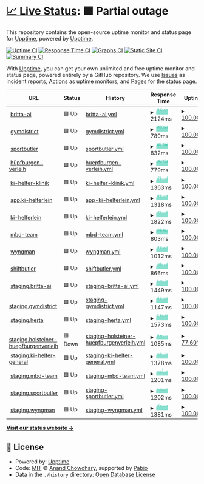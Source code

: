 # [📈 Live Status](https://demo.upptime.js.org): <!--live status--> **🟧 Partial outage**

This repository contains the open-source uptime monitor and status page for [Upptime](https://upptime.js.org), powered by [Upptime](https://github.com/upptime/upptime).

[![Uptime CI](https://github.com/Sahalandro/upptimecheck/workflows/Uptime%20CI/badge.svg)](https://github.com/Sahalandro/upptimecheck/actions?query=workflow%3A%22Uptime+CI%22)
[![Response Time CI](https://github.com/Sahalandro/upptimecheck/workflows/Response%20Time%20CI/badge.svg)](https://github.com/Sahalandro/upptimecheck/actions?query=workflow%3A%22Response+Time+CI%22)
[![Graphs CI](https://github.com/Sahalandro/upptimecheck/workflows/Graphs%20CI/badge.svg)](https://github.com/Sahalandro/upptimecheck/actions?query=workflow%3A%22Graphs+CI%22)
[![Static Site CI](https://github.com/Sahalandro/upptimecheck/workflows/Static%20Site%20CI/badge.svg)](https://github.com/Sahalandro/upptimecheck/actions?query=workflow%3A%22Static+Site+CI%22)
[![Summary CI](https://github.com/Sahalandro/upptimecheck/workflows/Summary%20CI/badge.svg)](https://github.com/Sahalandro/upptimecheck/actions?query=workflow%3A%22Summary+CI%22)

With [Upptime](https://upptime.js.org), you can get your own unlimited and free uptime monitor and status page, powered entirely by a GitHub repository. We use [Issues](https://github.com/upptime/upptime/issues) as incident reports, [Actions](https://github.com/Sahalandro/upptimecheck/actions) as uptime monitors, and [Pages](https://demo.upptime.js.org) for the status page.

<!--start: status pages-->
<!-- This summary is generated by Upptime (https://github.com/upptime/upptime) -->
<!-- Do not edit this manually, your changes will be overwritten -->
<!-- prettier-ignore -->
| URL | Status | History | Response Time | Uptime |
| --- | ------ | ------- | ------------- | ------ |
| <img alt="" src="https://icons.duckduckgo.com/ip3/null.ico" height="13"> [britta-ai](www.britta-ai.de) | 🟩 Up | [britta-ai.yml](https://github.com/Sahalandro/upptimecheck/commits/HEAD/history/britta-ai.yml) | <details><summary><img alt="Response time graph" src="./graphs/britta-ai/response-time-week.png" height="20"> 2124ms</summary><br><a href="https://Sahalandro.github.io/upptimecheck/history/britta-ai"><img alt="Response time 2124" src="https://img.shields.io/endpoint?url=https%3A%2F%2Fraw.githubusercontent.com%2FSahalandro%2Fupptimecheck%2FHEAD%2Fapi%2Fbritta-ai%2Fresponse-time.json"></a><br><a href="https://Sahalandro.github.io/upptimecheck/history/britta-ai"><img alt="24-hour response time 2080" src="https://img.shields.io/endpoint?url=https%3A%2F%2Fraw.githubusercontent.com%2FSahalandro%2Fupptimecheck%2FHEAD%2Fapi%2Fbritta-ai%2Fresponse-time-day.json"></a><br><a href="https://Sahalandro.github.io/upptimecheck/history/britta-ai"><img alt="7-day response time 2124" src="https://img.shields.io/endpoint?url=https%3A%2F%2Fraw.githubusercontent.com%2FSahalandro%2Fupptimecheck%2FHEAD%2Fapi%2Fbritta-ai%2Fresponse-time-week.json"></a><br><a href="https://Sahalandro.github.io/upptimecheck/history/britta-ai"><img alt="30-day response time 2124" src="https://img.shields.io/endpoint?url=https%3A%2F%2Fraw.githubusercontent.com%2FSahalandro%2Fupptimecheck%2FHEAD%2Fapi%2Fbritta-ai%2Fresponse-time-month.json"></a><br><a href="https://Sahalandro.github.io/upptimecheck/history/britta-ai"><img alt="1-year response time 2124" src="https://img.shields.io/endpoint?url=https%3A%2F%2Fraw.githubusercontent.com%2FSahalandro%2Fupptimecheck%2FHEAD%2Fapi%2Fbritta-ai%2Fresponse-time-year.json"></a></details> | <details><summary><a href="https://Sahalandro.github.io/upptimecheck/history/britta-ai">100.00%</a></summary><a href="https://Sahalandro.github.io/upptimecheck/history/britta-ai"><img alt="All-time uptime 100.00%" src="https://img.shields.io/endpoint?url=https%3A%2F%2Fraw.githubusercontent.com%2FSahalandro%2Fupptimecheck%2FHEAD%2Fapi%2Fbritta-ai%2Fuptime.json"></a><br><a href="https://Sahalandro.github.io/upptimecheck/history/britta-ai"><img alt="24-hour uptime 100.00%" src="https://img.shields.io/endpoint?url=https%3A%2F%2Fraw.githubusercontent.com%2FSahalandro%2Fupptimecheck%2FHEAD%2Fapi%2Fbritta-ai%2Fuptime-day.json"></a><br><a href="https://Sahalandro.github.io/upptimecheck/history/britta-ai"><img alt="7-day uptime 100.00%" src="https://img.shields.io/endpoint?url=https%3A%2F%2Fraw.githubusercontent.com%2FSahalandro%2Fupptimecheck%2FHEAD%2Fapi%2Fbritta-ai%2Fuptime-week.json"></a><br><a href="https://Sahalandro.github.io/upptimecheck/history/britta-ai"><img alt="30-day uptime 100.00%" src="https://img.shields.io/endpoint?url=https%3A%2F%2Fraw.githubusercontent.com%2FSahalandro%2Fupptimecheck%2FHEAD%2Fapi%2Fbritta-ai%2Fuptime-month.json"></a><br><a href="https://Sahalandro.github.io/upptimecheck/history/britta-ai"><img alt="1-year uptime 100.00%" src="https://img.shields.io/endpoint?url=https%3A%2F%2Fraw.githubusercontent.com%2FSahalandro%2Fupptimecheck%2FHEAD%2Fapi%2Fbritta-ai%2Fuptime-year.json"></a></details>
| <img alt="" src="https://icons.duckduckgo.com/ip3/gymdistrict.de.ico" height="13"> [gymdistrict](https://gymdistrict.de/) | 🟩 Up | [gymdistrict.yml](https://github.com/Sahalandro/upptimecheck/commits/HEAD/history/gymdistrict.yml) | <details><summary><img alt="Response time graph" src="./graphs/gymdistrict/response-time-week.png" height="20"> 780ms</summary><br><a href="https://Sahalandro.github.io/upptimecheck/history/gymdistrict"><img alt="Response time 780" src="https://img.shields.io/endpoint?url=https%3A%2F%2Fraw.githubusercontent.com%2FSahalandro%2Fupptimecheck%2FHEAD%2Fapi%2Fgymdistrict%2Fresponse-time.json"></a><br><a href="https://Sahalandro.github.io/upptimecheck/history/gymdistrict"><img alt="24-hour response time 756" src="https://img.shields.io/endpoint?url=https%3A%2F%2Fraw.githubusercontent.com%2FSahalandro%2Fupptimecheck%2FHEAD%2Fapi%2Fgymdistrict%2Fresponse-time-day.json"></a><br><a href="https://Sahalandro.github.io/upptimecheck/history/gymdistrict"><img alt="7-day response time 780" src="https://img.shields.io/endpoint?url=https%3A%2F%2Fraw.githubusercontent.com%2FSahalandro%2Fupptimecheck%2FHEAD%2Fapi%2Fgymdistrict%2Fresponse-time-week.json"></a><br><a href="https://Sahalandro.github.io/upptimecheck/history/gymdistrict"><img alt="30-day response time 780" src="https://img.shields.io/endpoint?url=https%3A%2F%2Fraw.githubusercontent.com%2FSahalandro%2Fupptimecheck%2FHEAD%2Fapi%2Fgymdistrict%2Fresponse-time-month.json"></a><br><a href="https://Sahalandro.github.io/upptimecheck/history/gymdistrict"><img alt="1-year response time 780" src="https://img.shields.io/endpoint?url=https%3A%2F%2Fraw.githubusercontent.com%2FSahalandro%2Fupptimecheck%2FHEAD%2Fapi%2Fgymdistrict%2Fresponse-time-year.json"></a></details> | <details><summary><a href="https://Sahalandro.github.io/upptimecheck/history/gymdistrict">100.00%</a></summary><a href="https://Sahalandro.github.io/upptimecheck/history/gymdistrict"><img alt="All-time uptime 100.00%" src="https://img.shields.io/endpoint?url=https%3A%2F%2Fraw.githubusercontent.com%2FSahalandro%2Fupptimecheck%2FHEAD%2Fapi%2Fgymdistrict%2Fuptime.json"></a><br><a href="https://Sahalandro.github.io/upptimecheck/history/gymdistrict"><img alt="24-hour uptime 100.00%" src="https://img.shields.io/endpoint?url=https%3A%2F%2Fraw.githubusercontent.com%2FSahalandro%2Fupptimecheck%2FHEAD%2Fapi%2Fgymdistrict%2Fuptime-day.json"></a><br><a href="https://Sahalandro.github.io/upptimecheck/history/gymdistrict"><img alt="7-day uptime 100.00%" src="https://img.shields.io/endpoint?url=https%3A%2F%2Fraw.githubusercontent.com%2FSahalandro%2Fupptimecheck%2FHEAD%2Fapi%2Fgymdistrict%2Fuptime-week.json"></a><br><a href="https://Sahalandro.github.io/upptimecheck/history/gymdistrict"><img alt="30-day uptime 100.00%" src="https://img.shields.io/endpoint?url=https%3A%2F%2Fraw.githubusercontent.com%2FSahalandro%2Fupptimecheck%2FHEAD%2Fapi%2Fgymdistrict%2Fuptime-month.json"></a><br><a href="https://Sahalandro.github.io/upptimecheck/history/gymdistrict"><img alt="1-year uptime 100.00%" src="https://img.shields.io/endpoint?url=https%3A%2F%2Fraw.githubusercontent.com%2FSahalandro%2Fupptimecheck%2FHEAD%2Fapi%2Fgymdistrict%2Fuptime-year.json"></a></details>
| <img alt="" src="https://icons.duckduckgo.com/ip3/sportbutler.team.ico" height="13"> [sportbutler](https://sportbutler.team/) | 🟩 Up | [sportbutler.yml](https://github.com/Sahalandro/upptimecheck/commits/HEAD/history/sportbutler.yml) | <details><summary><img alt="Response time graph" src="./graphs/sportbutler/response-time-week.png" height="20"> 832ms</summary><br><a href="https://Sahalandro.github.io/upptimecheck/history/sportbutler"><img alt="Response time 832" src="https://img.shields.io/endpoint?url=https%3A%2F%2Fraw.githubusercontent.com%2FSahalandro%2Fupptimecheck%2FHEAD%2Fapi%2Fsportbutler%2Fresponse-time.json"></a><br><a href="https://Sahalandro.github.io/upptimecheck/history/sportbutler"><img alt="24-hour response time 830" src="https://img.shields.io/endpoint?url=https%3A%2F%2Fraw.githubusercontent.com%2FSahalandro%2Fupptimecheck%2FHEAD%2Fapi%2Fsportbutler%2Fresponse-time-day.json"></a><br><a href="https://Sahalandro.github.io/upptimecheck/history/sportbutler"><img alt="7-day response time 832" src="https://img.shields.io/endpoint?url=https%3A%2F%2Fraw.githubusercontent.com%2FSahalandro%2Fupptimecheck%2FHEAD%2Fapi%2Fsportbutler%2Fresponse-time-week.json"></a><br><a href="https://Sahalandro.github.io/upptimecheck/history/sportbutler"><img alt="30-day response time 832" src="https://img.shields.io/endpoint?url=https%3A%2F%2Fraw.githubusercontent.com%2FSahalandro%2Fupptimecheck%2FHEAD%2Fapi%2Fsportbutler%2Fresponse-time-month.json"></a><br><a href="https://Sahalandro.github.io/upptimecheck/history/sportbutler"><img alt="1-year response time 832" src="https://img.shields.io/endpoint?url=https%3A%2F%2Fraw.githubusercontent.com%2FSahalandro%2Fupptimecheck%2FHEAD%2Fapi%2Fsportbutler%2Fresponse-time-year.json"></a></details> | <details><summary><a href="https://Sahalandro.github.io/upptimecheck/history/sportbutler">100.00%</a></summary><a href="https://Sahalandro.github.io/upptimecheck/history/sportbutler"><img alt="All-time uptime 100.00%" src="https://img.shields.io/endpoint?url=https%3A%2F%2Fraw.githubusercontent.com%2FSahalandro%2Fupptimecheck%2FHEAD%2Fapi%2Fsportbutler%2Fuptime.json"></a><br><a href="https://Sahalandro.github.io/upptimecheck/history/sportbutler"><img alt="24-hour uptime 100.00%" src="https://img.shields.io/endpoint?url=https%3A%2F%2Fraw.githubusercontent.com%2FSahalandro%2Fupptimecheck%2FHEAD%2Fapi%2Fsportbutler%2Fuptime-day.json"></a><br><a href="https://Sahalandro.github.io/upptimecheck/history/sportbutler"><img alt="7-day uptime 100.00%" src="https://img.shields.io/endpoint?url=https%3A%2F%2Fraw.githubusercontent.com%2FSahalandro%2Fupptimecheck%2FHEAD%2Fapi%2Fsportbutler%2Fuptime-week.json"></a><br><a href="https://Sahalandro.github.io/upptimecheck/history/sportbutler"><img alt="30-day uptime 100.00%" src="https://img.shields.io/endpoint?url=https%3A%2F%2Fraw.githubusercontent.com%2FSahalandro%2Fupptimecheck%2FHEAD%2Fapi%2Fsportbutler%2Fuptime-month.json"></a><br><a href="https://Sahalandro.github.io/upptimecheck/history/sportbutler"><img alt="1-year uptime 100.00%" src="https://img.shields.io/endpoint?url=https%3A%2F%2Fraw.githubusercontent.com%2FSahalandro%2Fupptimecheck%2FHEAD%2Fapi%2Fsportbutler%2Fuptime-year.json"></a></details>
| <img alt="" src="https://icons.duckduckgo.com/ip3/holsteiner-huepfburgenverleih.de.ico" height="13"> [hüpfburgen-verleih](https://holsteiner-huepfburgenverleih.de/) | 🟩 Up | [huepfburgen-verleih.yml](https://github.com/Sahalandro/upptimecheck/commits/HEAD/history/huepfburgen-verleih.yml) | <details><summary><img alt="Response time graph" src="./graphs/huepfburgen-verleih/response-time-week.png" height="20"> 779ms</summary><br><a href="https://Sahalandro.github.io/upptimecheck/history/huepfburgen-verleih"><img alt="Response time 779" src="https://img.shields.io/endpoint?url=https%3A%2F%2Fraw.githubusercontent.com%2FSahalandro%2Fupptimecheck%2FHEAD%2Fapi%2Fhuepfburgen-verleih%2Fresponse-time.json"></a><br><a href="https://Sahalandro.github.io/upptimecheck/history/huepfburgen-verleih"><img alt="24-hour response time 754" src="https://img.shields.io/endpoint?url=https%3A%2F%2Fraw.githubusercontent.com%2FSahalandro%2Fupptimecheck%2FHEAD%2Fapi%2Fhuepfburgen-verleih%2Fresponse-time-day.json"></a><br><a href="https://Sahalandro.github.io/upptimecheck/history/huepfburgen-verleih"><img alt="7-day response time 779" src="https://img.shields.io/endpoint?url=https%3A%2F%2Fraw.githubusercontent.com%2FSahalandro%2Fupptimecheck%2FHEAD%2Fapi%2Fhuepfburgen-verleih%2Fresponse-time-week.json"></a><br><a href="https://Sahalandro.github.io/upptimecheck/history/huepfburgen-verleih"><img alt="30-day response time 779" src="https://img.shields.io/endpoint?url=https%3A%2F%2Fraw.githubusercontent.com%2FSahalandro%2Fupptimecheck%2FHEAD%2Fapi%2Fhuepfburgen-verleih%2Fresponse-time-month.json"></a><br><a href="https://Sahalandro.github.io/upptimecheck/history/huepfburgen-verleih"><img alt="1-year response time 779" src="https://img.shields.io/endpoint?url=https%3A%2F%2Fraw.githubusercontent.com%2FSahalandro%2Fupptimecheck%2FHEAD%2Fapi%2Fhuepfburgen-verleih%2Fresponse-time-year.json"></a></details> | <details><summary><a href="https://Sahalandro.github.io/upptimecheck/history/huepfburgen-verleih">100.00%</a></summary><a href="https://Sahalandro.github.io/upptimecheck/history/huepfburgen-verleih"><img alt="All-time uptime 100.00%" src="https://img.shields.io/endpoint?url=https%3A%2F%2Fraw.githubusercontent.com%2FSahalandro%2Fupptimecheck%2FHEAD%2Fapi%2Fhuepfburgen-verleih%2Fuptime.json"></a><br><a href="https://Sahalandro.github.io/upptimecheck/history/huepfburgen-verleih"><img alt="24-hour uptime 100.00%" src="https://img.shields.io/endpoint?url=https%3A%2F%2Fraw.githubusercontent.com%2FSahalandro%2Fupptimecheck%2FHEAD%2Fapi%2Fhuepfburgen-verleih%2Fuptime-day.json"></a><br><a href="https://Sahalandro.github.io/upptimecheck/history/huepfburgen-verleih"><img alt="7-day uptime 100.00%" src="https://img.shields.io/endpoint?url=https%3A%2F%2Fraw.githubusercontent.com%2FSahalandro%2Fupptimecheck%2FHEAD%2Fapi%2Fhuepfburgen-verleih%2Fuptime-week.json"></a><br><a href="https://Sahalandro.github.io/upptimecheck/history/huepfburgen-verleih"><img alt="30-day uptime 100.00%" src="https://img.shields.io/endpoint?url=https%3A%2F%2Fraw.githubusercontent.com%2FSahalandro%2Fupptimecheck%2FHEAD%2Fapi%2Fhuepfburgen-verleih%2Fuptime-month.json"></a><br><a href="https://Sahalandro.github.io/upptimecheck/history/huepfburgen-verleih"><img alt="1-year uptime 100.00%" src="https://img.shields.io/endpoint?url=https%3A%2F%2Fraw.githubusercontent.com%2FSahalandro%2Fupptimecheck%2FHEAD%2Fapi%2Fhuepfburgen-verleih%2Fuptime-year.json"></a></details>
| <img alt="" src="https://icons.duckduckgo.com/ip3/null.ico" height="13"> [ki-helfer-klinik](ki-helfer-klinik.mbd-team.de) | 🟩 Up | [ki-helfer-klinik.yml](https://github.com/Sahalandro/upptimecheck/commits/HEAD/history/ki-helfer-klinik.yml) | <details><summary><img alt="Response time graph" src="./graphs/ki-helfer-klinik/response-time-week.png" height="20"> 1363ms</summary><br><a href="https://Sahalandro.github.io/upptimecheck/history/ki-helfer-klinik"><img alt="Response time 1363" src="https://img.shields.io/endpoint?url=https%3A%2F%2Fraw.githubusercontent.com%2FSahalandro%2Fupptimecheck%2FHEAD%2Fapi%2Fki-helfer-klinik%2Fresponse-time.json"></a><br><a href="https://Sahalandro.github.io/upptimecheck/history/ki-helfer-klinik"><img alt="24-hour response time 1321" src="https://img.shields.io/endpoint?url=https%3A%2F%2Fraw.githubusercontent.com%2FSahalandro%2Fupptimecheck%2FHEAD%2Fapi%2Fki-helfer-klinik%2Fresponse-time-day.json"></a><br><a href="https://Sahalandro.github.io/upptimecheck/history/ki-helfer-klinik"><img alt="7-day response time 1363" src="https://img.shields.io/endpoint?url=https%3A%2F%2Fraw.githubusercontent.com%2FSahalandro%2Fupptimecheck%2FHEAD%2Fapi%2Fki-helfer-klinik%2Fresponse-time-week.json"></a><br><a href="https://Sahalandro.github.io/upptimecheck/history/ki-helfer-klinik"><img alt="30-day response time 1363" src="https://img.shields.io/endpoint?url=https%3A%2F%2Fraw.githubusercontent.com%2FSahalandro%2Fupptimecheck%2FHEAD%2Fapi%2Fki-helfer-klinik%2Fresponse-time-month.json"></a><br><a href="https://Sahalandro.github.io/upptimecheck/history/ki-helfer-klinik"><img alt="1-year response time 1363" src="https://img.shields.io/endpoint?url=https%3A%2F%2Fraw.githubusercontent.com%2FSahalandro%2Fupptimecheck%2FHEAD%2Fapi%2Fki-helfer-klinik%2Fresponse-time-year.json"></a></details> | <details><summary><a href="https://Sahalandro.github.io/upptimecheck/history/ki-helfer-klinik">100.00%</a></summary><a href="https://Sahalandro.github.io/upptimecheck/history/ki-helfer-klinik"><img alt="All-time uptime 100.00%" src="https://img.shields.io/endpoint?url=https%3A%2F%2Fraw.githubusercontent.com%2FSahalandro%2Fupptimecheck%2FHEAD%2Fapi%2Fki-helfer-klinik%2Fuptime.json"></a><br><a href="https://Sahalandro.github.io/upptimecheck/history/ki-helfer-klinik"><img alt="24-hour uptime 100.00%" src="https://img.shields.io/endpoint?url=https%3A%2F%2Fraw.githubusercontent.com%2FSahalandro%2Fupptimecheck%2FHEAD%2Fapi%2Fki-helfer-klinik%2Fuptime-day.json"></a><br><a href="https://Sahalandro.github.io/upptimecheck/history/ki-helfer-klinik"><img alt="7-day uptime 100.00%" src="https://img.shields.io/endpoint?url=https%3A%2F%2Fraw.githubusercontent.com%2FSahalandro%2Fupptimecheck%2FHEAD%2Fapi%2Fki-helfer-klinik%2Fuptime-week.json"></a><br><a href="https://Sahalandro.github.io/upptimecheck/history/ki-helfer-klinik"><img alt="30-day uptime 100.00%" src="https://img.shields.io/endpoint?url=https%3A%2F%2Fraw.githubusercontent.com%2FSahalandro%2Fupptimecheck%2FHEAD%2Fapi%2Fki-helfer-klinik%2Fuptime-month.json"></a><br><a href="https://Sahalandro.github.io/upptimecheck/history/ki-helfer-klinik"><img alt="1-year uptime 100.00%" src="https://img.shields.io/endpoint?url=https%3A%2F%2Fraw.githubusercontent.com%2FSahalandro%2Fupptimecheck%2FHEAD%2Fapi%2Fki-helfer-klinik%2Fuptime-year.json"></a></details>
| <img alt="" src="https://icons.duckduckgo.com/ip3/null.ico" height="13"> [app.ki-helferlein](app.ki-helferlein.de) | 🟩 Up | [app-ki-helferlein.yml](https://github.com/Sahalandro/upptimecheck/commits/HEAD/history/app-ki-helferlein.yml) | <details><summary><img alt="Response time graph" src="./graphs/app-ki-helferlein/response-time-week.png" height="20"> 1318ms</summary><br><a href="https://Sahalandro.github.io/upptimecheck/history/app-ki-helferlein"><img alt="Response time 1318" src="https://img.shields.io/endpoint?url=https%3A%2F%2Fraw.githubusercontent.com%2FSahalandro%2Fupptimecheck%2FHEAD%2Fapi%2Fapp-ki-helferlein%2Fresponse-time.json"></a><br><a href="https://Sahalandro.github.io/upptimecheck/history/app-ki-helferlein"><img alt="24-hour response time 1300" src="https://img.shields.io/endpoint?url=https%3A%2F%2Fraw.githubusercontent.com%2FSahalandro%2Fupptimecheck%2FHEAD%2Fapi%2Fapp-ki-helferlein%2Fresponse-time-day.json"></a><br><a href="https://Sahalandro.github.io/upptimecheck/history/app-ki-helferlein"><img alt="7-day response time 1318" src="https://img.shields.io/endpoint?url=https%3A%2F%2Fraw.githubusercontent.com%2FSahalandro%2Fupptimecheck%2FHEAD%2Fapi%2Fapp-ki-helferlein%2Fresponse-time-week.json"></a><br><a href="https://Sahalandro.github.io/upptimecheck/history/app-ki-helferlein"><img alt="30-day response time 1318" src="https://img.shields.io/endpoint?url=https%3A%2F%2Fraw.githubusercontent.com%2FSahalandro%2Fupptimecheck%2FHEAD%2Fapi%2Fapp-ki-helferlein%2Fresponse-time-month.json"></a><br><a href="https://Sahalandro.github.io/upptimecheck/history/app-ki-helferlein"><img alt="1-year response time 1318" src="https://img.shields.io/endpoint?url=https%3A%2F%2Fraw.githubusercontent.com%2FSahalandro%2Fupptimecheck%2FHEAD%2Fapi%2Fapp-ki-helferlein%2Fresponse-time-year.json"></a></details> | <details><summary><a href="https://Sahalandro.github.io/upptimecheck/history/app-ki-helferlein">100.00%</a></summary><a href="https://Sahalandro.github.io/upptimecheck/history/app-ki-helferlein"><img alt="All-time uptime 100.00%" src="https://img.shields.io/endpoint?url=https%3A%2F%2Fraw.githubusercontent.com%2FSahalandro%2Fupptimecheck%2FHEAD%2Fapi%2Fapp-ki-helferlein%2Fuptime.json"></a><br><a href="https://Sahalandro.github.io/upptimecheck/history/app-ki-helferlein"><img alt="24-hour uptime 100.00%" src="https://img.shields.io/endpoint?url=https%3A%2F%2Fraw.githubusercontent.com%2FSahalandro%2Fupptimecheck%2FHEAD%2Fapi%2Fapp-ki-helferlein%2Fuptime-day.json"></a><br><a href="https://Sahalandro.github.io/upptimecheck/history/app-ki-helferlein"><img alt="7-day uptime 100.00%" src="https://img.shields.io/endpoint?url=https%3A%2F%2Fraw.githubusercontent.com%2FSahalandro%2Fupptimecheck%2FHEAD%2Fapi%2Fapp-ki-helferlein%2Fuptime-week.json"></a><br><a href="https://Sahalandro.github.io/upptimecheck/history/app-ki-helferlein"><img alt="30-day uptime 100.00%" src="https://img.shields.io/endpoint?url=https%3A%2F%2Fraw.githubusercontent.com%2FSahalandro%2Fupptimecheck%2FHEAD%2Fapi%2Fapp-ki-helferlein%2Fuptime-month.json"></a><br><a href="https://Sahalandro.github.io/upptimecheck/history/app-ki-helferlein"><img alt="1-year uptime 100.00%" src="https://img.shields.io/endpoint?url=https%3A%2F%2Fraw.githubusercontent.com%2FSahalandro%2Fupptimecheck%2FHEAD%2Fapi%2Fapp-ki-helferlein%2Fuptime-year.json"></a></details>
| <img alt="" src="https://icons.duckduckgo.com/ip3/null.ico" height="13"> [ki-helferlein](ki-helferlein.de) | 🟩 Up | [ki-helferlein.yml](https://github.com/Sahalandro/upptimecheck/commits/HEAD/history/ki-helferlein.yml) | <details><summary><img alt="Response time graph" src="./graphs/ki-helferlein/response-time-week.png" height="20"> 1822ms</summary><br><a href="https://Sahalandro.github.io/upptimecheck/history/ki-helferlein"><img alt="Response time 1822" src="https://img.shields.io/endpoint?url=https%3A%2F%2Fraw.githubusercontent.com%2FSahalandro%2Fupptimecheck%2FHEAD%2Fapi%2Fki-helferlein%2Fresponse-time.json"></a><br><a href="https://Sahalandro.github.io/upptimecheck/history/ki-helferlein"><img alt="24-hour response time 1789" src="https://img.shields.io/endpoint?url=https%3A%2F%2Fraw.githubusercontent.com%2FSahalandro%2Fupptimecheck%2FHEAD%2Fapi%2Fki-helferlein%2Fresponse-time-day.json"></a><br><a href="https://Sahalandro.github.io/upptimecheck/history/ki-helferlein"><img alt="7-day response time 1822" src="https://img.shields.io/endpoint?url=https%3A%2F%2Fraw.githubusercontent.com%2FSahalandro%2Fupptimecheck%2FHEAD%2Fapi%2Fki-helferlein%2Fresponse-time-week.json"></a><br><a href="https://Sahalandro.github.io/upptimecheck/history/ki-helferlein"><img alt="30-day response time 1822" src="https://img.shields.io/endpoint?url=https%3A%2F%2Fraw.githubusercontent.com%2FSahalandro%2Fupptimecheck%2FHEAD%2Fapi%2Fki-helferlein%2Fresponse-time-month.json"></a><br><a href="https://Sahalandro.github.io/upptimecheck/history/ki-helferlein"><img alt="1-year response time 1822" src="https://img.shields.io/endpoint?url=https%3A%2F%2Fraw.githubusercontent.com%2FSahalandro%2Fupptimecheck%2FHEAD%2Fapi%2Fki-helferlein%2Fresponse-time-year.json"></a></details> | <details><summary><a href="https://Sahalandro.github.io/upptimecheck/history/ki-helferlein">100.00%</a></summary><a href="https://Sahalandro.github.io/upptimecheck/history/ki-helferlein"><img alt="All-time uptime 100.00%" src="https://img.shields.io/endpoint?url=https%3A%2F%2Fraw.githubusercontent.com%2FSahalandro%2Fupptimecheck%2FHEAD%2Fapi%2Fki-helferlein%2Fuptime.json"></a><br><a href="https://Sahalandro.github.io/upptimecheck/history/ki-helferlein"><img alt="24-hour uptime 100.00%" src="https://img.shields.io/endpoint?url=https%3A%2F%2Fraw.githubusercontent.com%2FSahalandro%2Fupptimecheck%2FHEAD%2Fapi%2Fki-helferlein%2Fuptime-day.json"></a><br><a href="https://Sahalandro.github.io/upptimecheck/history/ki-helferlein"><img alt="7-day uptime 100.00%" src="https://img.shields.io/endpoint?url=https%3A%2F%2Fraw.githubusercontent.com%2FSahalandro%2Fupptimecheck%2FHEAD%2Fapi%2Fki-helferlein%2Fuptime-week.json"></a><br><a href="https://Sahalandro.github.io/upptimecheck/history/ki-helferlein"><img alt="30-day uptime 100.00%" src="https://img.shields.io/endpoint?url=https%3A%2F%2Fraw.githubusercontent.com%2FSahalandro%2Fupptimecheck%2FHEAD%2Fapi%2Fki-helferlein%2Fuptime-month.json"></a><br><a href="https://Sahalandro.github.io/upptimecheck/history/ki-helferlein"><img alt="1-year uptime 100.00%" src="https://img.shields.io/endpoint?url=https%3A%2F%2Fraw.githubusercontent.com%2FSahalandro%2Fupptimecheck%2FHEAD%2Fapi%2Fki-helferlein%2Fuptime-year.json"></a></details>
| <img alt="" src="https://icons.duckduckgo.com/ip3/mbd-team.de.ico" height="13"> [mbd-team](https://mbd-team.de/) | 🟩 Up | [mbd-team.yml](https://github.com/Sahalandro/upptimecheck/commits/HEAD/history/mbd-team.yml) | <details><summary><img alt="Response time graph" src="./graphs/mbd-team/response-time-week.png" height="20"> 803ms</summary><br><a href="https://Sahalandro.github.io/upptimecheck/history/mbd-team"><img alt="Response time 803" src="https://img.shields.io/endpoint?url=https%3A%2F%2Fraw.githubusercontent.com%2FSahalandro%2Fupptimecheck%2FHEAD%2Fapi%2Fmbd-team%2Fresponse-time.json"></a><br><a href="https://Sahalandro.github.io/upptimecheck/history/mbd-team"><img alt="24-hour response time 769" src="https://img.shields.io/endpoint?url=https%3A%2F%2Fraw.githubusercontent.com%2FSahalandro%2Fupptimecheck%2FHEAD%2Fapi%2Fmbd-team%2Fresponse-time-day.json"></a><br><a href="https://Sahalandro.github.io/upptimecheck/history/mbd-team"><img alt="7-day response time 803" src="https://img.shields.io/endpoint?url=https%3A%2F%2Fraw.githubusercontent.com%2FSahalandro%2Fupptimecheck%2FHEAD%2Fapi%2Fmbd-team%2Fresponse-time-week.json"></a><br><a href="https://Sahalandro.github.io/upptimecheck/history/mbd-team"><img alt="30-day response time 803" src="https://img.shields.io/endpoint?url=https%3A%2F%2Fraw.githubusercontent.com%2FSahalandro%2Fupptimecheck%2FHEAD%2Fapi%2Fmbd-team%2Fresponse-time-month.json"></a><br><a href="https://Sahalandro.github.io/upptimecheck/history/mbd-team"><img alt="1-year response time 803" src="https://img.shields.io/endpoint?url=https%3A%2F%2Fraw.githubusercontent.com%2FSahalandro%2Fupptimecheck%2FHEAD%2Fapi%2Fmbd-team%2Fresponse-time-year.json"></a></details> | <details><summary><a href="https://Sahalandro.github.io/upptimecheck/history/mbd-team">100.00%</a></summary><a href="https://Sahalandro.github.io/upptimecheck/history/mbd-team"><img alt="All-time uptime 100.00%" src="https://img.shields.io/endpoint?url=https%3A%2F%2Fraw.githubusercontent.com%2FSahalandro%2Fupptimecheck%2FHEAD%2Fapi%2Fmbd-team%2Fuptime.json"></a><br><a href="https://Sahalandro.github.io/upptimecheck/history/mbd-team"><img alt="24-hour uptime 100.00%" src="https://img.shields.io/endpoint?url=https%3A%2F%2Fraw.githubusercontent.com%2FSahalandro%2Fupptimecheck%2FHEAD%2Fapi%2Fmbd-team%2Fuptime-day.json"></a><br><a href="https://Sahalandro.github.io/upptimecheck/history/mbd-team"><img alt="7-day uptime 100.00%" src="https://img.shields.io/endpoint?url=https%3A%2F%2Fraw.githubusercontent.com%2FSahalandro%2Fupptimecheck%2FHEAD%2Fapi%2Fmbd-team%2Fuptime-week.json"></a><br><a href="https://Sahalandro.github.io/upptimecheck/history/mbd-team"><img alt="30-day uptime 100.00%" src="https://img.shields.io/endpoint?url=https%3A%2F%2Fraw.githubusercontent.com%2FSahalandro%2Fupptimecheck%2FHEAD%2Fapi%2Fmbd-team%2Fuptime-month.json"></a><br><a href="https://Sahalandro.github.io/upptimecheck/history/mbd-team"><img alt="1-year uptime 100.00%" src="https://img.shields.io/endpoint?url=https%3A%2F%2Fraw.githubusercontent.com%2FSahalandro%2Fupptimecheck%2FHEAD%2Fapi%2Fmbd-team%2Fuptime-year.json"></a></details>
| <img alt="" src="https://icons.duckduckgo.com/ip3/wyngman.mbd-team.de.ico" height="13"> [wyngman](https://wyngman.mbd-team.de/) | 🟩 Up | [wyngman.yml](https://github.com/Sahalandro/upptimecheck/commits/HEAD/history/wyngman.yml) | <details><summary><img alt="Response time graph" src="./graphs/wyngman/response-time-week.png" height="20"> 1012ms</summary><br><a href="https://Sahalandro.github.io/upptimecheck/history/wyngman"><img alt="Response time 1012" src="https://img.shields.io/endpoint?url=https%3A%2F%2Fraw.githubusercontent.com%2FSahalandro%2Fupptimecheck%2FHEAD%2Fapi%2Fwyngman%2Fresponse-time.json"></a><br><a href="https://Sahalandro.github.io/upptimecheck/history/wyngman"><img alt="24-hour response time 996" src="https://img.shields.io/endpoint?url=https%3A%2F%2Fraw.githubusercontent.com%2FSahalandro%2Fupptimecheck%2FHEAD%2Fapi%2Fwyngman%2Fresponse-time-day.json"></a><br><a href="https://Sahalandro.github.io/upptimecheck/history/wyngman"><img alt="7-day response time 1012" src="https://img.shields.io/endpoint?url=https%3A%2F%2Fraw.githubusercontent.com%2FSahalandro%2Fupptimecheck%2FHEAD%2Fapi%2Fwyngman%2Fresponse-time-week.json"></a><br><a href="https://Sahalandro.github.io/upptimecheck/history/wyngman"><img alt="30-day response time 1012" src="https://img.shields.io/endpoint?url=https%3A%2F%2Fraw.githubusercontent.com%2FSahalandro%2Fupptimecheck%2FHEAD%2Fapi%2Fwyngman%2Fresponse-time-month.json"></a><br><a href="https://Sahalandro.github.io/upptimecheck/history/wyngman"><img alt="1-year response time 1012" src="https://img.shields.io/endpoint?url=https%3A%2F%2Fraw.githubusercontent.com%2FSahalandro%2Fupptimecheck%2FHEAD%2Fapi%2Fwyngman%2Fresponse-time-year.json"></a></details> | <details><summary><a href="https://Sahalandro.github.io/upptimecheck/history/wyngman">100.00%</a></summary><a href="https://Sahalandro.github.io/upptimecheck/history/wyngman"><img alt="All-time uptime 100.00%" src="https://img.shields.io/endpoint?url=https%3A%2F%2Fraw.githubusercontent.com%2FSahalandro%2Fupptimecheck%2FHEAD%2Fapi%2Fwyngman%2Fuptime.json"></a><br><a href="https://Sahalandro.github.io/upptimecheck/history/wyngman"><img alt="24-hour uptime 100.00%" src="https://img.shields.io/endpoint?url=https%3A%2F%2Fraw.githubusercontent.com%2FSahalandro%2Fupptimecheck%2FHEAD%2Fapi%2Fwyngman%2Fuptime-day.json"></a><br><a href="https://Sahalandro.github.io/upptimecheck/history/wyngman"><img alt="7-day uptime 100.00%" src="https://img.shields.io/endpoint?url=https%3A%2F%2Fraw.githubusercontent.com%2FSahalandro%2Fupptimecheck%2FHEAD%2Fapi%2Fwyngman%2Fuptime-week.json"></a><br><a href="https://Sahalandro.github.io/upptimecheck/history/wyngman"><img alt="30-day uptime 100.00%" src="https://img.shields.io/endpoint?url=https%3A%2F%2Fraw.githubusercontent.com%2FSahalandro%2Fupptimecheck%2FHEAD%2Fapi%2Fwyngman%2Fuptime-month.json"></a><br><a href="https://Sahalandro.github.io/upptimecheck/history/wyngman"><img alt="1-year uptime 100.00%" src="https://img.shields.io/endpoint?url=https%3A%2F%2Fraw.githubusercontent.com%2FSahalandro%2Fupptimecheck%2FHEAD%2Fapi%2Fwyngman%2Fuptime-year.json"></a></details>
| <img alt="" src="https://icons.duckduckgo.com/ip3/shiftbutler.mbd-team.de.ico" height="13"> [shiftbutler](https://shiftbutler.mbd-team.de/) | 🟩 Up | [shiftbutler.yml](https://github.com/Sahalandro/upptimecheck/commits/HEAD/history/shiftbutler.yml) | <details><summary><img alt="Response time graph" src="./graphs/shiftbutler/response-time-week.png" height="20"> 866ms</summary><br><a href="https://Sahalandro.github.io/upptimecheck/history/shiftbutler"><img alt="Response time 866" src="https://img.shields.io/endpoint?url=https%3A%2F%2Fraw.githubusercontent.com%2FSahalandro%2Fupptimecheck%2FHEAD%2Fapi%2Fshiftbutler%2Fresponse-time.json"></a><br><a href="https://Sahalandro.github.io/upptimecheck/history/shiftbutler"><img alt="24-hour response time 872" src="https://img.shields.io/endpoint?url=https%3A%2F%2Fraw.githubusercontent.com%2FSahalandro%2Fupptimecheck%2FHEAD%2Fapi%2Fshiftbutler%2Fresponse-time-day.json"></a><br><a href="https://Sahalandro.github.io/upptimecheck/history/shiftbutler"><img alt="7-day response time 866" src="https://img.shields.io/endpoint?url=https%3A%2F%2Fraw.githubusercontent.com%2FSahalandro%2Fupptimecheck%2FHEAD%2Fapi%2Fshiftbutler%2Fresponse-time-week.json"></a><br><a href="https://Sahalandro.github.io/upptimecheck/history/shiftbutler"><img alt="30-day response time 866" src="https://img.shields.io/endpoint?url=https%3A%2F%2Fraw.githubusercontent.com%2FSahalandro%2Fupptimecheck%2FHEAD%2Fapi%2Fshiftbutler%2Fresponse-time-month.json"></a><br><a href="https://Sahalandro.github.io/upptimecheck/history/shiftbutler"><img alt="1-year response time 866" src="https://img.shields.io/endpoint?url=https%3A%2F%2Fraw.githubusercontent.com%2FSahalandro%2Fupptimecheck%2FHEAD%2Fapi%2Fshiftbutler%2Fresponse-time-year.json"></a></details> | <details><summary><a href="https://Sahalandro.github.io/upptimecheck/history/shiftbutler">100.00%</a></summary><a href="https://Sahalandro.github.io/upptimecheck/history/shiftbutler"><img alt="All-time uptime 100.00%" src="https://img.shields.io/endpoint?url=https%3A%2F%2Fraw.githubusercontent.com%2FSahalandro%2Fupptimecheck%2FHEAD%2Fapi%2Fshiftbutler%2Fuptime.json"></a><br><a href="https://Sahalandro.github.io/upptimecheck/history/shiftbutler"><img alt="24-hour uptime 100.00%" src="https://img.shields.io/endpoint?url=https%3A%2F%2Fraw.githubusercontent.com%2FSahalandro%2Fupptimecheck%2FHEAD%2Fapi%2Fshiftbutler%2Fuptime-day.json"></a><br><a href="https://Sahalandro.github.io/upptimecheck/history/shiftbutler"><img alt="7-day uptime 100.00%" src="https://img.shields.io/endpoint?url=https%3A%2F%2Fraw.githubusercontent.com%2FSahalandro%2Fupptimecheck%2FHEAD%2Fapi%2Fshiftbutler%2Fuptime-week.json"></a><br><a href="https://Sahalandro.github.io/upptimecheck/history/shiftbutler"><img alt="30-day uptime 100.00%" src="https://img.shields.io/endpoint?url=https%3A%2F%2Fraw.githubusercontent.com%2FSahalandro%2Fupptimecheck%2FHEAD%2Fapi%2Fshiftbutler%2Fuptime-month.json"></a><br><a href="https://Sahalandro.github.io/upptimecheck/history/shiftbutler"><img alt="1-year uptime 100.00%" src="https://img.shields.io/endpoint?url=https%3A%2F%2Fraw.githubusercontent.com%2FSahalandro%2Fupptimecheck%2FHEAD%2Fapi%2Fshiftbutler%2Fuptime-year.json"></a></details>
| <img alt="" src="https://icons.duckduckgo.com/ip3/null.ico" height="13"> [staging.britta-ai](demo.britta-ai.de) | 🟩 Up | [staging-britta-ai.yml](https://github.com/Sahalandro/upptimecheck/commits/HEAD/history/staging-britta-ai.yml) | <details><summary><img alt="Response time graph" src="./graphs/staging-britta-ai/response-time-week.png" height="20"> 1449ms</summary><br><a href="https://Sahalandro.github.io/upptimecheck/history/staging-britta-ai"><img alt="Response time 1449" src="https://img.shields.io/endpoint?url=https%3A%2F%2Fraw.githubusercontent.com%2FSahalandro%2Fupptimecheck%2FHEAD%2Fapi%2Fstaging-britta-ai%2Fresponse-time.json"></a><br><a href="https://Sahalandro.github.io/upptimecheck/history/staging-britta-ai"><img alt="24-hour response time 1416" src="https://img.shields.io/endpoint?url=https%3A%2F%2Fraw.githubusercontent.com%2FSahalandro%2Fupptimecheck%2FHEAD%2Fapi%2Fstaging-britta-ai%2Fresponse-time-day.json"></a><br><a href="https://Sahalandro.github.io/upptimecheck/history/staging-britta-ai"><img alt="7-day response time 1449" src="https://img.shields.io/endpoint?url=https%3A%2F%2Fraw.githubusercontent.com%2FSahalandro%2Fupptimecheck%2FHEAD%2Fapi%2Fstaging-britta-ai%2Fresponse-time-week.json"></a><br><a href="https://Sahalandro.github.io/upptimecheck/history/staging-britta-ai"><img alt="30-day response time 1449" src="https://img.shields.io/endpoint?url=https%3A%2F%2Fraw.githubusercontent.com%2FSahalandro%2Fupptimecheck%2FHEAD%2Fapi%2Fstaging-britta-ai%2Fresponse-time-month.json"></a><br><a href="https://Sahalandro.github.io/upptimecheck/history/staging-britta-ai"><img alt="1-year response time 1449" src="https://img.shields.io/endpoint?url=https%3A%2F%2Fraw.githubusercontent.com%2FSahalandro%2Fupptimecheck%2FHEAD%2Fapi%2Fstaging-britta-ai%2Fresponse-time-year.json"></a></details> | <details><summary><a href="https://Sahalandro.github.io/upptimecheck/history/staging-britta-ai">100.00%</a></summary><a href="https://Sahalandro.github.io/upptimecheck/history/staging-britta-ai"><img alt="All-time uptime 100.00%" src="https://img.shields.io/endpoint?url=https%3A%2F%2Fraw.githubusercontent.com%2FSahalandro%2Fupptimecheck%2FHEAD%2Fapi%2Fstaging-britta-ai%2Fuptime.json"></a><br><a href="https://Sahalandro.github.io/upptimecheck/history/staging-britta-ai"><img alt="24-hour uptime 100.00%" src="https://img.shields.io/endpoint?url=https%3A%2F%2Fraw.githubusercontent.com%2FSahalandro%2Fupptimecheck%2FHEAD%2Fapi%2Fstaging-britta-ai%2Fuptime-day.json"></a><br><a href="https://Sahalandro.github.io/upptimecheck/history/staging-britta-ai"><img alt="7-day uptime 100.00%" src="https://img.shields.io/endpoint?url=https%3A%2F%2Fraw.githubusercontent.com%2FSahalandro%2Fupptimecheck%2FHEAD%2Fapi%2Fstaging-britta-ai%2Fuptime-week.json"></a><br><a href="https://Sahalandro.github.io/upptimecheck/history/staging-britta-ai"><img alt="30-day uptime 100.00%" src="https://img.shields.io/endpoint?url=https%3A%2F%2Fraw.githubusercontent.com%2FSahalandro%2Fupptimecheck%2FHEAD%2Fapi%2Fstaging-britta-ai%2Fuptime-month.json"></a><br><a href="https://Sahalandro.github.io/upptimecheck/history/staging-britta-ai"><img alt="1-year uptime 100.00%" src="https://img.shields.io/endpoint?url=https%3A%2F%2Fraw.githubusercontent.com%2FSahalandro%2Fupptimecheck%2FHEAD%2Fapi%2Fstaging-britta-ai%2Fuptime-year.json"></a></details>
| <img alt="" src="https://icons.duckduckgo.com/ip3/null.ico" height="13"> [staging.gymdistrict](staging.gymdistrict.mbd-team.de) | 🟩 Up | [staging-gymdistrict.yml](https://github.com/Sahalandro/upptimecheck/commits/HEAD/history/staging-gymdistrict.yml) | <details><summary><img alt="Response time graph" src="./graphs/staging-gymdistrict/response-time-week.png" height="20"> 1147ms</summary><br><a href="https://Sahalandro.github.io/upptimecheck/history/staging-gymdistrict"><img alt="Response time 1147" src="https://img.shields.io/endpoint?url=https%3A%2F%2Fraw.githubusercontent.com%2FSahalandro%2Fupptimecheck%2FHEAD%2Fapi%2Fstaging-gymdistrict%2Fresponse-time.json"></a><br><a href="https://Sahalandro.github.io/upptimecheck/history/staging-gymdistrict"><img alt="24-hour response time 1125" src="https://img.shields.io/endpoint?url=https%3A%2F%2Fraw.githubusercontent.com%2FSahalandro%2Fupptimecheck%2FHEAD%2Fapi%2Fstaging-gymdistrict%2Fresponse-time-day.json"></a><br><a href="https://Sahalandro.github.io/upptimecheck/history/staging-gymdistrict"><img alt="7-day response time 1147" src="https://img.shields.io/endpoint?url=https%3A%2F%2Fraw.githubusercontent.com%2FSahalandro%2Fupptimecheck%2FHEAD%2Fapi%2Fstaging-gymdistrict%2Fresponse-time-week.json"></a><br><a href="https://Sahalandro.github.io/upptimecheck/history/staging-gymdistrict"><img alt="30-day response time 1147" src="https://img.shields.io/endpoint?url=https%3A%2F%2Fraw.githubusercontent.com%2FSahalandro%2Fupptimecheck%2FHEAD%2Fapi%2Fstaging-gymdistrict%2Fresponse-time-month.json"></a><br><a href="https://Sahalandro.github.io/upptimecheck/history/staging-gymdistrict"><img alt="1-year response time 1147" src="https://img.shields.io/endpoint?url=https%3A%2F%2Fraw.githubusercontent.com%2FSahalandro%2Fupptimecheck%2FHEAD%2Fapi%2Fstaging-gymdistrict%2Fresponse-time-year.json"></a></details> | <details><summary><a href="https://Sahalandro.github.io/upptimecheck/history/staging-gymdistrict">100.00%</a></summary><a href="https://Sahalandro.github.io/upptimecheck/history/staging-gymdistrict"><img alt="All-time uptime 100.00%" src="https://img.shields.io/endpoint?url=https%3A%2F%2Fraw.githubusercontent.com%2FSahalandro%2Fupptimecheck%2FHEAD%2Fapi%2Fstaging-gymdistrict%2Fuptime.json"></a><br><a href="https://Sahalandro.github.io/upptimecheck/history/staging-gymdistrict"><img alt="24-hour uptime 100.00%" src="https://img.shields.io/endpoint?url=https%3A%2F%2Fraw.githubusercontent.com%2FSahalandro%2Fupptimecheck%2FHEAD%2Fapi%2Fstaging-gymdistrict%2Fuptime-day.json"></a><br><a href="https://Sahalandro.github.io/upptimecheck/history/staging-gymdistrict"><img alt="7-day uptime 100.00%" src="https://img.shields.io/endpoint?url=https%3A%2F%2Fraw.githubusercontent.com%2FSahalandro%2Fupptimecheck%2FHEAD%2Fapi%2Fstaging-gymdistrict%2Fuptime-week.json"></a><br><a href="https://Sahalandro.github.io/upptimecheck/history/staging-gymdistrict"><img alt="30-day uptime 100.00%" src="https://img.shields.io/endpoint?url=https%3A%2F%2Fraw.githubusercontent.com%2FSahalandro%2Fupptimecheck%2FHEAD%2Fapi%2Fstaging-gymdistrict%2Fuptime-month.json"></a><br><a href="https://Sahalandro.github.io/upptimecheck/history/staging-gymdistrict"><img alt="1-year uptime 100.00%" src="https://img.shields.io/endpoint?url=https%3A%2F%2Fraw.githubusercontent.com%2FSahalandro%2Fupptimecheck%2FHEAD%2Fapi%2Fstaging-gymdistrict%2Fuptime-year.json"></a></details>
| <img alt="" src="https://icons.duckduckgo.com/ip3/null.ico" height="13"> [staging.herta](herta.mbd-team.de) | 🟩 Up | [staging-herta.yml](https://github.com/Sahalandro/upptimecheck/commits/HEAD/history/staging-herta.yml) | <details><summary><img alt="Response time graph" src="./graphs/staging-herta/response-time-week.png" height="20"> 1573ms</summary><br><a href="https://Sahalandro.github.io/upptimecheck/history/staging-herta"><img alt="Response time 1573" src="https://img.shields.io/endpoint?url=https%3A%2F%2Fraw.githubusercontent.com%2FSahalandro%2Fupptimecheck%2FHEAD%2Fapi%2Fstaging-herta%2Fresponse-time.json"></a><br><a href="https://Sahalandro.github.io/upptimecheck/history/staging-herta"><img alt="24-hour response time 1535" src="https://img.shields.io/endpoint?url=https%3A%2F%2Fraw.githubusercontent.com%2FSahalandro%2Fupptimecheck%2FHEAD%2Fapi%2Fstaging-herta%2Fresponse-time-day.json"></a><br><a href="https://Sahalandro.github.io/upptimecheck/history/staging-herta"><img alt="7-day response time 1573" src="https://img.shields.io/endpoint?url=https%3A%2F%2Fraw.githubusercontent.com%2FSahalandro%2Fupptimecheck%2FHEAD%2Fapi%2Fstaging-herta%2Fresponse-time-week.json"></a><br><a href="https://Sahalandro.github.io/upptimecheck/history/staging-herta"><img alt="30-day response time 1573" src="https://img.shields.io/endpoint?url=https%3A%2F%2Fraw.githubusercontent.com%2FSahalandro%2Fupptimecheck%2FHEAD%2Fapi%2Fstaging-herta%2Fresponse-time-month.json"></a><br><a href="https://Sahalandro.github.io/upptimecheck/history/staging-herta"><img alt="1-year response time 1573" src="https://img.shields.io/endpoint?url=https%3A%2F%2Fraw.githubusercontent.com%2FSahalandro%2Fupptimecheck%2FHEAD%2Fapi%2Fstaging-herta%2Fresponse-time-year.json"></a></details> | <details><summary><a href="https://Sahalandro.github.io/upptimecheck/history/staging-herta">100.00%</a></summary><a href="https://Sahalandro.github.io/upptimecheck/history/staging-herta"><img alt="All-time uptime 100.00%" src="https://img.shields.io/endpoint?url=https%3A%2F%2Fraw.githubusercontent.com%2FSahalandro%2Fupptimecheck%2FHEAD%2Fapi%2Fstaging-herta%2Fuptime.json"></a><br><a href="https://Sahalandro.github.io/upptimecheck/history/staging-herta"><img alt="24-hour uptime 100.00%" src="https://img.shields.io/endpoint?url=https%3A%2F%2Fraw.githubusercontent.com%2FSahalandro%2Fupptimecheck%2FHEAD%2Fapi%2Fstaging-herta%2Fuptime-day.json"></a><br><a href="https://Sahalandro.github.io/upptimecheck/history/staging-herta"><img alt="7-day uptime 100.00%" src="https://img.shields.io/endpoint?url=https%3A%2F%2Fraw.githubusercontent.com%2FSahalandro%2Fupptimecheck%2FHEAD%2Fapi%2Fstaging-herta%2Fuptime-week.json"></a><br><a href="https://Sahalandro.github.io/upptimecheck/history/staging-herta"><img alt="30-day uptime 100.00%" src="https://img.shields.io/endpoint?url=https%3A%2F%2Fraw.githubusercontent.com%2FSahalandro%2Fupptimecheck%2FHEAD%2Fapi%2Fstaging-herta%2Fuptime-month.json"></a><br><a href="https://Sahalandro.github.io/upptimecheck/history/staging-herta"><img alt="1-year uptime 100.00%" src="https://img.shields.io/endpoint?url=https%3A%2F%2Fraw.githubusercontent.com%2FSahalandro%2Fupptimecheck%2FHEAD%2Fapi%2Fstaging-herta%2Fuptime-year.json"></a></details>
| <img alt="" src="https://icons.duckduckgo.com/ip3/null.ico" height="13"> [staging.holsteiner-huepfburgenverleih](staging.holsteiner-huepfburgenverleih.mbd-team.de) | 🟥 Down | [staging-holsteiner-huepfburgenverleih.yml](https://github.com/Sahalandro/upptimecheck/commits/HEAD/history/staging-holsteiner-huepfburgenverleih.yml) | <details><summary><img alt="Response time graph" src="./graphs/staging-holsteiner-huepfburgenverleih/response-time-week.png" height="20"> 1085ms</summary><br><a href="https://Sahalandro.github.io/upptimecheck/history/staging-holsteiner-huepfburgenverleih"><img alt="Response time 1085" src="https://img.shields.io/endpoint?url=https%3A%2F%2Fraw.githubusercontent.com%2FSahalandro%2Fupptimecheck%2FHEAD%2Fapi%2Fstaging-holsteiner-huepfburgenverleih%2Fresponse-time.json"></a><br><a href="https://Sahalandro.github.io/upptimecheck/history/staging-holsteiner-huepfburgenverleih"><img alt="24-hour response time 1055" src="https://img.shields.io/endpoint?url=https%3A%2F%2Fraw.githubusercontent.com%2FSahalandro%2Fupptimecheck%2FHEAD%2Fapi%2Fstaging-holsteiner-huepfburgenverleih%2Fresponse-time-day.json"></a><br><a href="https://Sahalandro.github.io/upptimecheck/history/staging-holsteiner-huepfburgenverleih"><img alt="7-day response time 1085" src="https://img.shields.io/endpoint?url=https%3A%2F%2Fraw.githubusercontent.com%2FSahalandro%2Fupptimecheck%2FHEAD%2Fapi%2Fstaging-holsteiner-huepfburgenverleih%2Fresponse-time-week.json"></a><br><a href="https://Sahalandro.github.io/upptimecheck/history/staging-holsteiner-huepfburgenverleih"><img alt="30-day response time 1085" src="https://img.shields.io/endpoint?url=https%3A%2F%2Fraw.githubusercontent.com%2FSahalandro%2Fupptimecheck%2FHEAD%2Fapi%2Fstaging-holsteiner-huepfburgenverleih%2Fresponse-time-month.json"></a><br><a href="https://Sahalandro.github.io/upptimecheck/history/staging-holsteiner-huepfburgenverleih"><img alt="1-year response time 1085" src="https://img.shields.io/endpoint?url=https%3A%2F%2Fraw.githubusercontent.com%2FSahalandro%2Fupptimecheck%2FHEAD%2Fapi%2Fstaging-holsteiner-huepfburgenverleih%2Fresponse-time-year.json"></a></details> | <details><summary><a href="https://Sahalandro.github.io/upptimecheck/history/staging-holsteiner-huepfburgenverleih">77.60%</a></summary><a href="https://Sahalandro.github.io/upptimecheck/history/staging-holsteiner-huepfburgenverleih"><img alt="All-time uptime 77.60%" src="https://img.shields.io/endpoint?url=https%3A%2F%2Fraw.githubusercontent.com%2FSahalandro%2Fupptimecheck%2FHEAD%2Fapi%2Fstaging-holsteiner-huepfburgenverleih%2Fuptime.json"></a><br><a href="https://Sahalandro.github.io/upptimecheck/history/staging-holsteiner-huepfburgenverleih"><img alt="24-hour uptime 71.76%" src="https://img.shields.io/endpoint?url=https%3A%2F%2Fraw.githubusercontent.com%2FSahalandro%2Fupptimecheck%2FHEAD%2Fapi%2Fstaging-holsteiner-huepfburgenverleih%2Fuptime-day.json"></a><br><a href="https://Sahalandro.github.io/upptimecheck/history/staging-holsteiner-huepfburgenverleih"><img alt="7-day uptime 77.60%" src="https://img.shields.io/endpoint?url=https%3A%2F%2Fraw.githubusercontent.com%2FSahalandro%2Fupptimecheck%2FHEAD%2Fapi%2Fstaging-holsteiner-huepfburgenverleih%2Fuptime-week.json"></a><br><a href="https://Sahalandro.github.io/upptimecheck/history/staging-holsteiner-huepfburgenverleih"><img alt="30-day uptime 77.60%" src="https://img.shields.io/endpoint?url=https%3A%2F%2Fraw.githubusercontent.com%2FSahalandro%2Fupptimecheck%2FHEAD%2Fapi%2Fstaging-holsteiner-huepfburgenverleih%2Fuptime-month.json"></a><br><a href="https://Sahalandro.github.io/upptimecheck/history/staging-holsteiner-huepfburgenverleih"><img alt="1-year uptime 77.60%" src="https://img.shields.io/endpoint?url=https%3A%2F%2Fraw.githubusercontent.com%2FSahalandro%2Fupptimecheck%2FHEAD%2Fapi%2Fstaging-holsteiner-huepfburgenverleih%2Fuptime-year.json"></a></details>
| <img alt="" src="https://icons.duckduckgo.com/ip3/null.ico" height="13"> [staging.ki-helfer-general](staging.ki-helfer-general.mbd-team.de) | 🟩 Up | [staging-ki-helfer-general.yml](https://github.com/Sahalandro/upptimecheck/commits/HEAD/history/staging-ki-helfer-general.yml) | <details><summary><img alt="Response time graph" src="./graphs/staging-ki-helfer-general/response-time-week.png" height="20"> 1378ms</summary><br><a href="https://Sahalandro.github.io/upptimecheck/history/staging-ki-helfer-general"><img alt="Response time 1378" src="https://img.shields.io/endpoint?url=https%3A%2F%2Fraw.githubusercontent.com%2FSahalandro%2Fupptimecheck%2FHEAD%2Fapi%2Fstaging-ki-helfer-general%2Fresponse-time.json"></a><br><a href="https://Sahalandro.github.io/upptimecheck/history/staging-ki-helfer-general"><img alt="24-hour response time 1370" src="https://img.shields.io/endpoint?url=https%3A%2F%2Fraw.githubusercontent.com%2FSahalandro%2Fupptimecheck%2FHEAD%2Fapi%2Fstaging-ki-helfer-general%2Fresponse-time-day.json"></a><br><a href="https://Sahalandro.github.io/upptimecheck/history/staging-ki-helfer-general"><img alt="7-day response time 1378" src="https://img.shields.io/endpoint?url=https%3A%2F%2Fraw.githubusercontent.com%2FSahalandro%2Fupptimecheck%2FHEAD%2Fapi%2Fstaging-ki-helfer-general%2Fresponse-time-week.json"></a><br><a href="https://Sahalandro.github.io/upptimecheck/history/staging-ki-helfer-general"><img alt="30-day response time 1378" src="https://img.shields.io/endpoint?url=https%3A%2F%2Fraw.githubusercontent.com%2FSahalandro%2Fupptimecheck%2FHEAD%2Fapi%2Fstaging-ki-helfer-general%2Fresponse-time-month.json"></a><br><a href="https://Sahalandro.github.io/upptimecheck/history/staging-ki-helfer-general"><img alt="1-year response time 1378" src="https://img.shields.io/endpoint?url=https%3A%2F%2Fraw.githubusercontent.com%2FSahalandro%2Fupptimecheck%2FHEAD%2Fapi%2Fstaging-ki-helfer-general%2Fresponse-time-year.json"></a></details> | <details><summary><a href="https://Sahalandro.github.io/upptimecheck/history/staging-ki-helfer-general">100.00%</a></summary><a href="https://Sahalandro.github.io/upptimecheck/history/staging-ki-helfer-general"><img alt="All-time uptime 100.00%" src="https://img.shields.io/endpoint?url=https%3A%2F%2Fraw.githubusercontent.com%2FSahalandro%2Fupptimecheck%2FHEAD%2Fapi%2Fstaging-ki-helfer-general%2Fuptime.json"></a><br><a href="https://Sahalandro.github.io/upptimecheck/history/staging-ki-helfer-general"><img alt="24-hour uptime 100.00%" src="https://img.shields.io/endpoint?url=https%3A%2F%2Fraw.githubusercontent.com%2FSahalandro%2Fupptimecheck%2FHEAD%2Fapi%2Fstaging-ki-helfer-general%2Fuptime-day.json"></a><br><a href="https://Sahalandro.github.io/upptimecheck/history/staging-ki-helfer-general"><img alt="7-day uptime 100.00%" src="https://img.shields.io/endpoint?url=https%3A%2F%2Fraw.githubusercontent.com%2FSahalandro%2Fupptimecheck%2FHEAD%2Fapi%2Fstaging-ki-helfer-general%2Fuptime-week.json"></a><br><a href="https://Sahalandro.github.io/upptimecheck/history/staging-ki-helfer-general"><img alt="30-day uptime 100.00%" src="https://img.shields.io/endpoint?url=https%3A%2F%2Fraw.githubusercontent.com%2FSahalandro%2Fupptimecheck%2FHEAD%2Fapi%2Fstaging-ki-helfer-general%2Fuptime-month.json"></a><br><a href="https://Sahalandro.github.io/upptimecheck/history/staging-ki-helfer-general"><img alt="1-year uptime 100.00%" src="https://img.shields.io/endpoint?url=https%3A%2F%2Fraw.githubusercontent.com%2FSahalandro%2Fupptimecheck%2FHEAD%2Fapi%2Fstaging-ki-helfer-general%2Fuptime-year.json"></a></details>
| <img alt="" src="https://icons.duckduckgo.com/ip3/null.ico" height="13"> [staging.mbd-team](staging.mbd-team.de) | 🟩 Up | [staging-mbd-team.yml](https://github.com/Sahalandro/upptimecheck/commits/HEAD/history/staging-mbd-team.yml) | <details><summary><img alt="Response time graph" src="./graphs/staging-mbd-team/response-time-week.png" height="20"> 1201ms</summary><br><a href="https://Sahalandro.github.io/upptimecheck/history/staging-mbd-team"><img alt="Response time 1201" src="https://img.shields.io/endpoint?url=https%3A%2F%2Fraw.githubusercontent.com%2FSahalandro%2Fupptimecheck%2FHEAD%2Fapi%2Fstaging-mbd-team%2Fresponse-time.json"></a><br><a href="https://Sahalandro.github.io/upptimecheck/history/staging-mbd-team"><img alt="24-hour response time 1199" src="https://img.shields.io/endpoint?url=https%3A%2F%2Fraw.githubusercontent.com%2FSahalandro%2Fupptimecheck%2FHEAD%2Fapi%2Fstaging-mbd-team%2Fresponse-time-day.json"></a><br><a href="https://Sahalandro.github.io/upptimecheck/history/staging-mbd-team"><img alt="7-day response time 1201" src="https://img.shields.io/endpoint?url=https%3A%2F%2Fraw.githubusercontent.com%2FSahalandro%2Fupptimecheck%2FHEAD%2Fapi%2Fstaging-mbd-team%2Fresponse-time-week.json"></a><br><a href="https://Sahalandro.github.io/upptimecheck/history/staging-mbd-team"><img alt="30-day response time 1201" src="https://img.shields.io/endpoint?url=https%3A%2F%2Fraw.githubusercontent.com%2FSahalandro%2Fupptimecheck%2FHEAD%2Fapi%2Fstaging-mbd-team%2Fresponse-time-month.json"></a><br><a href="https://Sahalandro.github.io/upptimecheck/history/staging-mbd-team"><img alt="1-year response time 1201" src="https://img.shields.io/endpoint?url=https%3A%2F%2Fraw.githubusercontent.com%2FSahalandro%2Fupptimecheck%2FHEAD%2Fapi%2Fstaging-mbd-team%2Fresponse-time-year.json"></a></details> | <details><summary><a href="https://Sahalandro.github.io/upptimecheck/history/staging-mbd-team">100.00%</a></summary><a href="https://Sahalandro.github.io/upptimecheck/history/staging-mbd-team"><img alt="All-time uptime 100.00%" src="https://img.shields.io/endpoint?url=https%3A%2F%2Fraw.githubusercontent.com%2FSahalandro%2Fupptimecheck%2FHEAD%2Fapi%2Fstaging-mbd-team%2Fuptime.json"></a><br><a href="https://Sahalandro.github.io/upptimecheck/history/staging-mbd-team"><img alt="24-hour uptime 100.00%" src="https://img.shields.io/endpoint?url=https%3A%2F%2Fraw.githubusercontent.com%2FSahalandro%2Fupptimecheck%2FHEAD%2Fapi%2Fstaging-mbd-team%2Fuptime-day.json"></a><br><a href="https://Sahalandro.github.io/upptimecheck/history/staging-mbd-team"><img alt="7-day uptime 100.00%" src="https://img.shields.io/endpoint?url=https%3A%2F%2Fraw.githubusercontent.com%2FSahalandro%2Fupptimecheck%2FHEAD%2Fapi%2Fstaging-mbd-team%2Fuptime-week.json"></a><br><a href="https://Sahalandro.github.io/upptimecheck/history/staging-mbd-team"><img alt="30-day uptime 100.00%" src="https://img.shields.io/endpoint?url=https%3A%2F%2Fraw.githubusercontent.com%2FSahalandro%2Fupptimecheck%2FHEAD%2Fapi%2Fstaging-mbd-team%2Fuptime-month.json"></a><br><a href="https://Sahalandro.github.io/upptimecheck/history/staging-mbd-team"><img alt="1-year uptime 100.00%" src="https://img.shields.io/endpoint?url=https%3A%2F%2Fraw.githubusercontent.com%2FSahalandro%2Fupptimecheck%2FHEAD%2Fapi%2Fstaging-mbd-team%2Fuptime-year.json"></a></details>
| <img alt="" src="https://icons.duckduckgo.com/ip3/null.ico" height="13"> [staging.sportbutler](staging.sportbutler.team) | 🟩 Up | [staging-sportbutler.yml](https://github.com/Sahalandro/upptimecheck/commits/HEAD/history/staging-sportbutler.yml) | <details><summary><img alt="Response time graph" src="./graphs/staging-sportbutler/response-time-week.png" height="20"> 1202ms</summary><br><a href="https://Sahalandro.github.io/upptimecheck/history/staging-sportbutler"><img alt="Response time 1202" src="https://img.shields.io/endpoint?url=https%3A%2F%2Fraw.githubusercontent.com%2FSahalandro%2Fupptimecheck%2FHEAD%2Fapi%2Fstaging-sportbutler%2Fresponse-time.json"></a><br><a href="https://Sahalandro.github.io/upptimecheck/history/staging-sportbutler"><img alt="24-hour response time 1185" src="https://img.shields.io/endpoint?url=https%3A%2F%2Fraw.githubusercontent.com%2FSahalandro%2Fupptimecheck%2FHEAD%2Fapi%2Fstaging-sportbutler%2Fresponse-time-day.json"></a><br><a href="https://Sahalandro.github.io/upptimecheck/history/staging-sportbutler"><img alt="7-day response time 1202" src="https://img.shields.io/endpoint?url=https%3A%2F%2Fraw.githubusercontent.com%2FSahalandro%2Fupptimecheck%2FHEAD%2Fapi%2Fstaging-sportbutler%2Fresponse-time-week.json"></a><br><a href="https://Sahalandro.github.io/upptimecheck/history/staging-sportbutler"><img alt="30-day response time 1202" src="https://img.shields.io/endpoint?url=https%3A%2F%2Fraw.githubusercontent.com%2FSahalandro%2Fupptimecheck%2FHEAD%2Fapi%2Fstaging-sportbutler%2Fresponse-time-month.json"></a><br><a href="https://Sahalandro.github.io/upptimecheck/history/staging-sportbutler"><img alt="1-year response time 1202" src="https://img.shields.io/endpoint?url=https%3A%2F%2Fraw.githubusercontent.com%2FSahalandro%2Fupptimecheck%2FHEAD%2Fapi%2Fstaging-sportbutler%2Fresponse-time-year.json"></a></details> | <details><summary><a href="https://Sahalandro.github.io/upptimecheck/history/staging-sportbutler">100.00%</a></summary><a href="https://Sahalandro.github.io/upptimecheck/history/staging-sportbutler"><img alt="All-time uptime 100.00%" src="https://img.shields.io/endpoint?url=https%3A%2F%2Fraw.githubusercontent.com%2FSahalandro%2Fupptimecheck%2FHEAD%2Fapi%2Fstaging-sportbutler%2Fuptime.json"></a><br><a href="https://Sahalandro.github.io/upptimecheck/history/staging-sportbutler"><img alt="24-hour uptime 100.00%" src="https://img.shields.io/endpoint?url=https%3A%2F%2Fraw.githubusercontent.com%2FSahalandro%2Fupptimecheck%2FHEAD%2Fapi%2Fstaging-sportbutler%2Fuptime-day.json"></a><br><a href="https://Sahalandro.github.io/upptimecheck/history/staging-sportbutler"><img alt="7-day uptime 100.00%" src="https://img.shields.io/endpoint?url=https%3A%2F%2Fraw.githubusercontent.com%2FSahalandro%2Fupptimecheck%2FHEAD%2Fapi%2Fstaging-sportbutler%2Fuptime-week.json"></a><br><a href="https://Sahalandro.github.io/upptimecheck/history/staging-sportbutler"><img alt="30-day uptime 100.00%" src="https://img.shields.io/endpoint?url=https%3A%2F%2Fraw.githubusercontent.com%2FSahalandro%2Fupptimecheck%2FHEAD%2Fapi%2Fstaging-sportbutler%2Fuptime-month.json"></a><br><a href="https://Sahalandro.github.io/upptimecheck/history/staging-sportbutler"><img alt="1-year uptime 100.00%" src="https://img.shields.io/endpoint?url=https%3A%2F%2Fraw.githubusercontent.com%2FSahalandro%2Fupptimecheck%2FHEAD%2Fapi%2Fstaging-sportbutler%2Fuptime-year.json"></a></details>
| <img alt="" src="https://icons.duckduckgo.com/ip3/null.ico" height="13"> [staging.wyngman](staging.wyngman.mbd-team.de) | 🟩 Up | [staging-wyngman.yml](https://github.com/Sahalandro/upptimecheck/commits/HEAD/history/staging-wyngman.yml) | <details><summary><img alt="Response time graph" src="./graphs/staging-wyngman/response-time-week.png" height="20"> 1381ms</summary><br><a href="https://Sahalandro.github.io/upptimecheck/history/staging-wyngman"><img alt="Response time 1381" src="https://img.shields.io/endpoint?url=https%3A%2F%2Fraw.githubusercontent.com%2FSahalandro%2Fupptimecheck%2FHEAD%2Fapi%2Fstaging-wyngman%2Fresponse-time.json"></a><br><a href="https://Sahalandro.github.io/upptimecheck/history/staging-wyngman"><img alt="24-hour response time 1351" src="https://img.shields.io/endpoint?url=https%3A%2F%2Fraw.githubusercontent.com%2FSahalandro%2Fupptimecheck%2FHEAD%2Fapi%2Fstaging-wyngman%2Fresponse-time-day.json"></a><br><a href="https://Sahalandro.github.io/upptimecheck/history/staging-wyngman"><img alt="7-day response time 1381" src="https://img.shields.io/endpoint?url=https%3A%2F%2Fraw.githubusercontent.com%2FSahalandro%2Fupptimecheck%2FHEAD%2Fapi%2Fstaging-wyngman%2Fresponse-time-week.json"></a><br><a href="https://Sahalandro.github.io/upptimecheck/history/staging-wyngman"><img alt="30-day response time 1381" src="https://img.shields.io/endpoint?url=https%3A%2F%2Fraw.githubusercontent.com%2FSahalandro%2Fupptimecheck%2FHEAD%2Fapi%2Fstaging-wyngman%2Fresponse-time-month.json"></a><br><a href="https://Sahalandro.github.io/upptimecheck/history/staging-wyngman"><img alt="1-year response time 1381" src="https://img.shields.io/endpoint?url=https%3A%2F%2Fraw.githubusercontent.com%2FSahalandro%2Fupptimecheck%2FHEAD%2Fapi%2Fstaging-wyngman%2Fresponse-time-year.json"></a></details> | <details><summary><a href="https://Sahalandro.github.io/upptimecheck/history/staging-wyngman">100.00%</a></summary><a href="https://Sahalandro.github.io/upptimecheck/history/staging-wyngman"><img alt="All-time uptime 100.00%" src="https://img.shields.io/endpoint?url=https%3A%2F%2Fraw.githubusercontent.com%2FSahalandro%2Fupptimecheck%2FHEAD%2Fapi%2Fstaging-wyngman%2Fuptime.json"></a><br><a href="https://Sahalandro.github.io/upptimecheck/history/staging-wyngman"><img alt="24-hour uptime 100.00%" src="https://img.shields.io/endpoint?url=https%3A%2F%2Fraw.githubusercontent.com%2FSahalandro%2Fupptimecheck%2FHEAD%2Fapi%2Fstaging-wyngman%2Fuptime-day.json"></a><br><a href="https://Sahalandro.github.io/upptimecheck/history/staging-wyngman"><img alt="7-day uptime 100.00%" src="https://img.shields.io/endpoint?url=https%3A%2F%2Fraw.githubusercontent.com%2FSahalandro%2Fupptimecheck%2FHEAD%2Fapi%2Fstaging-wyngman%2Fuptime-week.json"></a><br><a href="https://Sahalandro.github.io/upptimecheck/history/staging-wyngman"><img alt="30-day uptime 100.00%" src="https://img.shields.io/endpoint?url=https%3A%2F%2Fraw.githubusercontent.com%2FSahalandro%2Fupptimecheck%2FHEAD%2Fapi%2Fstaging-wyngman%2Fuptime-month.json"></a><br><a href="https://Sahalandro.github.io/upptimecheck/history/staging-wyngman"><img alt="1-year uptime 100.00%" src="https://img.shields.io/endpoint?url=https%3A%2F%2Fraw.githubusercontent.com%2FSahalandro%2Fupptimecheck%2FHEAD%2Fapi%2Fstaging-wyngman%2Fuptime-year.json"></a></details>

<!--end: status pages-->

[**Visit our status website →**](https://demo.upptime.js.org)

## 📄 License

- Powered by: [Upptime](https://github.com/upptime/upptime)
- Code: [MIT](./LICENSE) © [Anand Chowdhary](https://anandchowdhary.com), supported by [Pabio](https://pabio.com)
- Data in the `./history` directory: [Open Database License](https://opendatacommons.org/licenses/odbl/1-0/)
